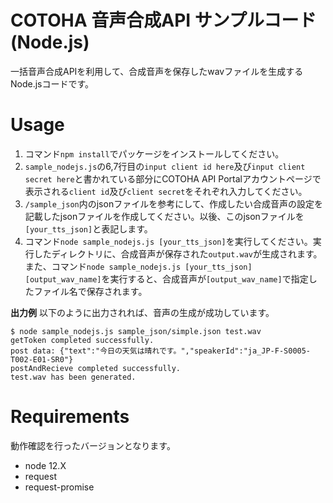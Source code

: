 COTOHA 音声合成API サンプルコード(Node.js)
====
一括音声合成APIを利用して、合成音声を保存したwavファイルを生成するNode.jsコードです。

# Usage
1. コマンド`npm install`でパッケージをインストールしてください。
1. `sample_nodejs.js`の6,7行目の`input client id here`及び`input client secret here`と書かれている部分にCOTOHA API Portalアカウントページで表示される`client id`及び`client secret`をそれぞれ入力してください。
1. `/sample_json`内のjsonファイルを参考にして、作成したい合成音声の設定を記載したjsonファイルを作成してください。以後、このjsonファイルを`[your_tts_json]`と表記します。
1. コマンド`node sample_nodejs.js [your_tts_json]`を実行してください。実行したディレクトリに、合成音声が保存された`output.wav`が生成されます。
また、コマンド`node sample_nodejs.js [your_tts_json] [output_wav_name]`を実行すると、合成音声が`[output_wav_name]`で指定したファイル名で保存されます。

**出力例**
以下のように出力されれば、音声の生成が成功しています。
```
$ node sample_nodejs.js sample_json/simple.json test.wav
getToken completed successfully.
post data: {"text":"今日の天気は晴れです。","speakerId":"ja_JP-F-S0005-T002-E01-SR0"}
postAndRecieve completed successfully.
test.wav has been generated.
```

# Requirements
動作確認を行ったバージョンとなります。
- node 12.X
- request
- request-promise